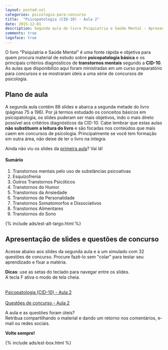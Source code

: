 ```yaml
---
layout: postad-sol
categories: psicologia-para-concurso
title:  "Psicopatologia (CID-10) - Aula 2" 
date: 2015-12-01
description: Segunda aula do livro Psiquiatria e Saúde Mental - Apresenta os demais critérios diagnósticos de transtornos mentais segundo a CID-10 e contém um simulado com 32 questões de concurso sobre o conteúdo da aula.
comments: true
logoface: true
---
```


<p class="intro"> O livro "Psiquiatria e Saúde Mental" é uma fonte rápida e objetiva para quem procura material de estudo sobre <b>psicopatologia básica</b> e os principais critérios diagnósticos de <b>transtornos mentais</b> segundo a <b>CID-10</b>. As aulas que disponibilizo aqui foram ministradas em um curso preparatório para concursos e se mostraram úteis a uma série de concursos de psicologia.
</p>

## Plano de aula
A segunda aula contém 88 slides e abarca a segunda metade do livro (páginas 75 a 196). Por já termos estudado os conceitos básicos em psicopatologia, os slides puderam ser mais objetivos, indo o mais direto possível aos critérios diagnósticos da CID-10. Cabe lembrar que estas aulas __não substituem a leitura do livro__ e são focadas nos conteúdos que mais caem em concursos de psicologia. Principalmente se você tem formação em outra área, não deixe de ler o livro na íntegra.

Ainda não viu os slides da [primeira aula](/psicologia-para-concurso/psicopatologia-cid10-aula-1/)? Vai lá!

#### Sumário

1. Transtornos mentais pelo uso de substâncias psicoativas
2. Esquizofrenia
3. Outros Transtornos Psicóticos
4. Transtornos do Humor
5. Transtornos da Ansiedade
6. Transtornos de Personalidade
7. Transtornos Somatomorfos e Dissociativos
8. Transtornos Alimentares
9. Transtornos do Sono

<div class="caixad">
{% include ads/est-alt-largo.html %}
</div>

## Apresentação de slides e questões de concurso

Acesse abaixo aos slides da segunda aula e a um simulado com 32 questões de concurso. Procure fazê-lo sem "colar" para testar seu aprendizado e fixar a matéria.

__Dicas__: use as <span class="caixola"><i class="fa fa-hand-o-right fa-lg"></i> setas do teclado <i class="fa fa-hand-o-left fa-lg"></i></span> para navegar entre os slides.   
A tecla <span class="caixola">F</span> ativa o modo de tela cheia.

<div class="caixa">
    <span class="icone-caixa">
    <span class="fa-stack fa-3x">
      <i class="fa fa-square fa-stack-2x"></i>
      <i class="fa fa-play fa-stack-1x fa-inverse"></i>
    </span></span>
     <br>
    <span class="titulo-caixa"><a href="/slides/psicopatologia-cid10-aula-2/">Psicopatologia (CID-10) - Aula 2 </a></span>
</div>

<div class="caixa">
    <span class="icone-caixa">
    <span class="fa-stack fa-3x">
      <i class="fa fa-square fa-stack-2x"></i>
      <i class="fa fa-file-text fa-stack-1x fa-inverse"></i>
    </span></span>
    <br>
    <span class="titulo-caixa"><a href="/slides/questoes-de-concurso-psicopatologia-cid10-aula-1/">Questões de concurso - Aula 2</a></span>
</div>

A aula e as questões foram úteis?   
Retribua compartilhando o material e dando um retorno nos comentários, e-mail ou redes sociais.

__Volte sempre!__

<div class="caixad">
{% include ads/est-box.html %}
</div>

<a name="coments"></a>
